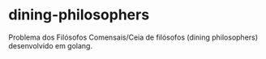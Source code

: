 # dining-philosophers
Problema dos Filósofos Comensais/Ceia de filósofos (dining philosophers) desenvolvido em golang.
